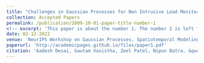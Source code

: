 ```yaml
---
title: "Challenges in Gaussian Processes for Non Intrusive Load Monitoring"
collection: Accepted Papers
permalink: /publication/2009-10-01-paper-title-number-1
<!-- excerpt: 'This paper is about the number 1. The number 2 is left for future work.' -->
date: 02-12-2022
venue: 'NeurIPS Workshop on Gaussian Processes, Spatiotemporal Modeling, and Decision-making Systems'
paperurl: 'http://academicpages.github.io/files/paper1.pdf'
citation: 'Aadesh Desai, Gautam Vasistha, Zeel Patel, Nipun Batra. &quot;Challenges in Gaussian Processes for Non Intrusive Load Monitoring.&quot; <i>NeurIPS Workshop on Gaussian Processes, Spatiotemporal Modeling, and Decision-making Systems (GPSMDMS) 2022</i>.'
---
```

<!-- This paper is about the number 1. The number 2 is left for future work.

[Download paper here](http://academicpages.github.io/files/paper1.pdf)

Recommended citation: Your Name, You. (2009). "Paper Title Number 1." <i>Journal 1</i>. 1(1). -->
